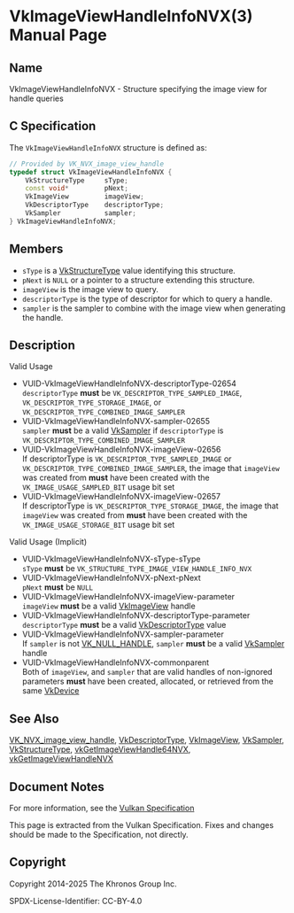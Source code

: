 # VkImageViewHandleInfoNVX(3) Manual Page

## Name

VkImageViewHandleInfoNVX - Structure specifying the image view for handle queries



## [](#_c_specification)C Specification

The `VkImageViewHandleInfoNVX` structure is defined as:

```c++
// Provided by VK_NVX_image_view_handle
typedef struct VkImageViewHandleInfoNVX {
    VkStructureType     sType;
    const void*         pNext;
    VkImageView         imageView;
    VkDescriptorType    descriptorType;
    VkSampler           sampler;
} VkImageViewHandleInfoNVX;
```

## [](#_members)Members

- `sType` is a [VkStructureType](https://registry.khronos.org/vulkan/specs/latest/man/html/VkStructureType.html) value identifying this structure.
- `pNext` is `NULL` or a pointer to a structure extending this structure.
- `imageView` is the image view to query.
- `descriptorType` is the type of descriptor for which to query a handle.
- `sampler` is the sampler to combine with the image view when generating the handle.

## [](#_description)Description

Valid Usage

- [](#VUID-VkImageViewHandleInfoNVX-descriptorType-02654)VUID-VkImageViewHandleInfoNVX-descriptorType-02654  
  `descriptorType` **must** be `VK_DESCRIPTOR_TYPE_SAMPLED_IMAGE`, `VK_DESCRIPTOR_TYPE_STORAGE_IMAGE`, or `VK_DESCRIPTOR_TYPE_COMBINED_IMAGE_SAMPLER`
- [](#VUID-VkImageViewHandleInfoNVX-sampler-02655)VUID-VkImageViewHandleInfoNVX-sampler-02655  
  `sampler` **must** be a valid [VkSampler](https://registry.khronos.org/vulkan/specs/latest/man/html/VkSampler.html) if `descriptorType` is `VK_DESCRIPTOR_TYPE_COMBINED_IMAGE_SAMPLER`
- [](#VUID-VkImageViewHandleInfoNVX-imageView-02656)VUID-VkImageViewHandleInfoNVX-imageView-02656  
  If descriptorType is `VK_DESCRIPTOR_TYPE_SAMPLED_IMAGE` or `VK_DESCRIPTOR_TYPE_COMBINED_IMAGE_SAMPLER`, the image that `imageView` was created from **must** have been created with the `VK_IMAGE_USAGE_SAMPLED_BIT` usage bit set
- [](#VUID-VkImageViewHandleInfoNVX-imageView-02657)VUID-VkImageViewHandleInfoNVX-imageView-02657  
  If descriptorType is `VK_DESCRIPTOR_TYPE_STORAGE_IMAGE`, the image that `imageView` was created from **must** have been created with the `VK_IMAGE_USAGE_STORAGE_BIT` usage bit set

Valid Usage (Implicit)

- [](#VUID-VkImageViewHandleInfoNVX-sType-sType)VUID-VkImageViewHandleInfoNVX-sType-sType  
  `sType` **must** be `VK_STRUCTURE_TYPE_IMAGE_VIEW_HANDLE_INFO_NVX`
- [](#VUID-VkImageViewHandleInfoNVX-pNext-pNext)VUID-VkImageViewHandleInfoNVX-pNext-pNext  
  `pNext` **must** be `NULL`
- [](#VUID-VkImageViewHandleInfoNVX-imageView-parameter)VUID-VkImageViewHandleInfoNVX-imageView-parameter  
  `imageView` **must** be a valid [VkImageView](https://registry.khronos.org/vulkan/specs/latest/man/html/VkImageView.html) handle
- [](#VUID-VkImageViewHandleInfoNVX-descriptorType-parameter)VUID-VkImageViewHandleInfoNVX-descriptorType-parameter  
  `descriptorType` **must** be a valid [VkDescriptorType](https://registry.khronos.org/vulkan/specs/latest/man/html/VkDescriptorType.html) value
- [](#VUID-VkImageViewHandleInfoNVX-sampler-parameter)VUID-VkImageViewHandleInfoNVX-sampler-parameter  
  If `sampler` is not [VK\_NULL\_HANDLE](https://registry.khronos.org/vulkan/specs/latest/man/html/VK_NULL_HANDLE.html), `sampler` **must** be a valid [VkSampler](https://registry.khronos.org/vulkan/specs/latest/man/html/VkSampler.html) handle
- [](#VUID-VkImageViewHandleInfoNVX-commonparent)VUID-VkImageViewHandleInfoNVX-commonparent  
  Both of `imageView`, and `sampler` that are valid handles of non-ignored parameters **must** have been created, allocated, or retrieved from the same [VkDevice](https://registry.khronos.org/vulkan/specs/latest/man/html/VkDevice.html)

## [](#_see_also)See Also

[VK\_NVX\_image\_view\_handle](https://registry.khronos.org/vulkan/specs/latest/man/html/VK_NVX_image_view_handle.html), [VkDescriptorType](https://registry.khronos.org/vulkan/specs/latest/man/html/VkDescriptorType.html), [VkImageView](https://registry.khronos.org/vulkan/specs/latest/man/html/VkImageView.html), [VkSampler](https://registry.khronos.org/vulkan/specs/latest/man/html/VkSampler.html), [VkStructureType](https://registry.khronos.org/vulkan/specs/latest/man/html/VkStructureType.html), [vkGetImageViewHandle64NVX](https://registry.khronos.org/vulkan/specs/latest/man/html/vkGetImageViewHandle64NVX.html), [vkGetImageViewHandleNVX](https://registry.khronos.org/vulkan/specs/latest/man/html/vkGetImageViewHandleNVX.html)

## [](#_document_notes)Document Notes

For more information, see the [Vulkan Specification](https://registry.khronos.org/vulkan/specs/latest/html/vkspec.html#VkImageViewHandleInfoNVX)

This page is extracted from the Vulkan Specification. Fixes and changes should be made to the Specification, not directly.

## [](#_copyright)Copyright

Copyright 2014-2025 The Khronos Group Inc.

SPDX-License-Identifier: CC-BY-4.0